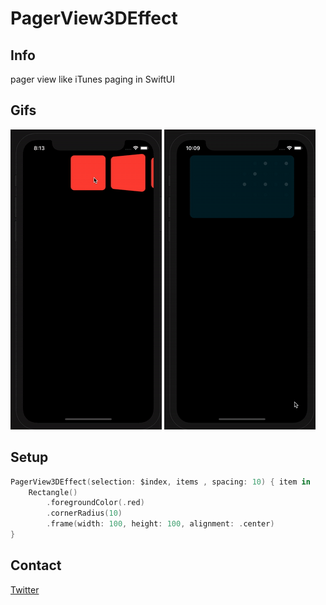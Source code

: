 # PagerView3DEffect
## Info
pager view like iTunes paging in SwiftUI 
## Gifs
![](gifFile@.gif)
![](gifFile1.gif)
## Setup

```swift
PagerView3DEffect(selection: $index, items , spacing: 10) { item in
    Rectangle()
        .foregroundColor(.red)
        .cornerRadius(10)
        .frame(width: 100, height: 100, alignment: .center)         
}
```
## Contact

[Twitter](https://www.twitter.com/ATMasoumi)
